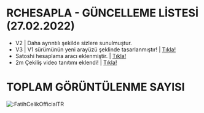 # RCHESAPLA - GÜNCELLEME LİSTESİ (27.02.2022)

- V2 | Daha ayrıntılı şekilde sizlere sunulmuştur.
- V3 | V1 sürümünün yeni arayüzü şeklinde tasarlanmıştır! | [Tıkla!](https://fatihcelikofficialtr.github.io/rchesapla/v3)
- Satoshi hesaplama aracı eklenmiştir. | [Tıkla!](https://fatihcelikofficialtr.github.io/rchesapla/satoshihesapla/)
- 2m Çekiliş video tanıtımı eklendi! | [Tıkla!](https://fatihcelikofficialtr.github.io/rchesapla/v2/2m/)


# TOPLAM GÖRÜNTÜLENME SAYISI

<img src="https://count.getloli.com/get/@:FatihCelikOfficialTR?theme=rule34" alt=":FatihCelikOfficialTR" />

